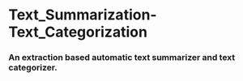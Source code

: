 # Text_Summarization-Text_Categorization

### An extraction based automatic text summarizer and text categorizer.
